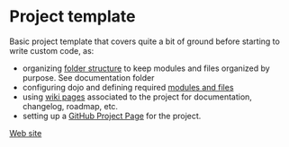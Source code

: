 # Project template

Basic project template that covers quite a bit of ground before starting to write custom code, as:
* organizing [folder structure](https://github.com/ermes-fp7space/project-template/tree/master/doc) to keep modules and files organized by purpose. See documentation folder
* configuring dojo and defining required [modules and files](https://github.com/ermes-fp7space/project-template/tree/master/app)
* using [wiki pages](https://github.com/ermes-fp7space/project-template/wiki) associated to the project for documentation, changelog, roadmap, etc. 
* setting up a [GitHub Project Page](https://github.com/ermes-fp7space/project-template/wiki) for the project. 

[Web site](http://ermes-fp7space.github.io/project-template/app)

